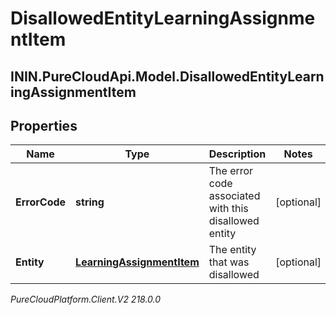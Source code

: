 # DisallowedEntityLearningAssignmentItem

## ININ.PureCloudApi.Model.DisallowedEntityLearningAssignmentItem

## Properties

|Name | Type | Description | Notes|
|------------ | ------------- | ------------- | -------------|
| **ErrorCode** | **string** | The error code associated with this disallowed entity | [optional] |
| **Entity** | [**LearningAssignmentItem**](LearningAssignmentItem) | The entity that was disallowed | [optional] |



_PureCloudPlatform.Client.V2 218.0.0_
